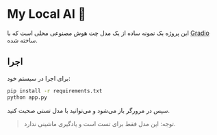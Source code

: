 # My Local AI 🤖

این پروژه یک نمونه ساده از یک مدل چت هوش مصنوعی محلی است که با [Gradio](https://gradio.app) ساخته شده.

## اجرا

برای اجرا در سیستم خود:

```bash
pip install -r requirements.txt
python app.py
```

سپس در مرورگر باز می‌شود و می‌توانید با مدل تستی صحبت کنید.

> توجه: این مدل فقط برای تست است و یادگیری ماشینی ندارد.
